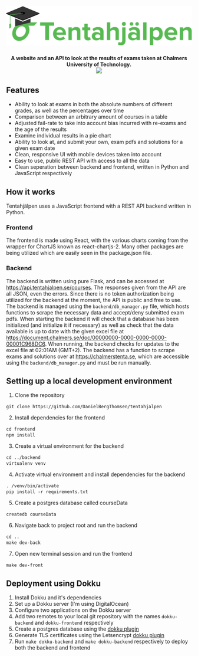 <h1 align="center">
<a style="text-align:center" href="https://www.tentahjalpen.se/">
  <img src="./frontend/src/art/with-text.svg" alt="Markdownify" width="600">
</a>
</h1>

<h4 align="center">
A website and an API to look at the results of exams taken at 
Chalmers University of Technology.
<br>
<a href="https://travis-ci.com/DanielBergThomsen/tentahjalpen">
<img src="https://travis-ci.com/DanielBergThomsen/tentahjalpen.svg?branch=master">
</a>
</h4>


## Features
* Ability to look at exams in both the absolute numbers of different
grades, as well as the percentages over time
* Comparison between an arbitrary amount of courses in a table
* Adjusted fail-rate to take into account bias incurred with re-exams
and the age of the results
* Examine individual results in a pie chart
* Ability to look at, and submit your own, exam pdfs and solutions
for a given exam date
* Clean, responsive UI with mobile devices taken into account
* Easy to use, public REST API with access to all the data
* Clean seperation between backend and frontend, written in
Python and JavaScript respectively


## How it works
Tentahjälpen uses a JavaScript frontend with a REST API backend
written in Python.

### Frontend
The frontend is made using React, with the various charts coming from
the wrapper for ChartJS known as react-chartjs-2. Many other packages
are being utilized which are easily seen in the package.json file.

### Backend
The backend is written using pure Flask, and can be accessed at
https://api.tentahjalpen.se/courses. The responses given from
the API are all JSON, even the errors. Since there is no token
authorization being utilized for the backend at the moment,
the API is public and free to use. The backend is managed using
the `backend/db_manager.py` file, which hosts functions to scrape
the necessary data and accept/deny submitted exam pdfs. When
starting the backend it will check that a database has been
initialized (and initialize it if necessary) as well as check
that the data available is up to date with the given excel file
at https://document.chalmers.se/doc/00000000-0000-0000-0000-00001C968DC6.
When running, the backend checks for updates to the excel file
at 02:01AM (GMT+2). The backend has a function to scrape exams
and solutions over at https://chalmerstenta.se, which are accessible
using the `backend/db_manager.py` and must be run manually.


## Setting up a local development environment
1. Clone the repository
```
git clone https://github.com/DanielBergThomsen/tentahjalpen
```
2. Install dependencies for the frontend
```
cd frontend
npm install
```
3. Create a virtual environment for the backend
```
cd ../backend
virtualenv venv
```
4. Activate virtual environment and install dependencies for the backend
```
. /venv/bin/activate
pip install -r requirements.txt
```
5. Create a postgres database called courseData
```
createdb courseData
```
6. Navigate back to project root and run the backend
```
cd ..
make dev-back
```
7. Open new terminal session and run the frontend
```
make dev-front
```


## Deployment using Dokku
1. Install Dokku and it's dependencies
2. Set up a Dokku server (I'm using DigitalOcean)
3. Configure two applications on the Dokku server
4. Add two remotes to your local git repository with the names `dokku-backend`
and `dokku-frontend` respectively
5. Create a postgres database using the [dokku plugin](https://github.com/dokku/dokku-postgres)
6. Generate TLS certificates using the Letsencrypt [dokku plugin](https://github.com/dokku/dokku-letsencrypt)
7. Run `make dokku-backend` and `make dokku-backend` respectively to deploy both
the backend and frontend
